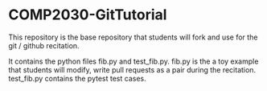 # COMP2030-GitTutorial

This repository is the base repository that students will fork and use for the git / github recitation.

It contains the python files fib.py and test_fib.py. fib.py is the a toy example that students will modify, write pull requests as a pair during the recitation. test_fib.py contains the pytest test cases.
